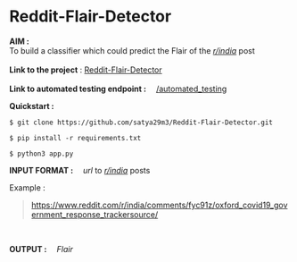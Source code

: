 # **Reddit-Flair-Detector**
**AIM :**<br> 
To build a classifier which could predict the Flair of the [_r/india_](https://www.reddit.com/r/india/) post
<br>
<br>
**Link to the project** : [Reddit-Flair-Detector](https://reddit-flare-detector.herokuapp.com/)
<br>
<br>
**Link to automated testing endpoint :**  &emsp;[/automated_testing](https://reddit-flair-detector-api.herokuapp.com/automated_testing)

**Quickstart :**
```
$ git clone https://github.com/satya29m3/Reddit-Flair-Detector.git
```
```
$ pip install -r requirements.txt
```
```
$ python3 app.py
```

**INPUT FORMAT :**&emsp;  _url_ to [_r/india_](https://www.reddit.com/r/india/) posts<br />

Example : 

>https://www.reddit.com/r/india/comments/fyc91z/oxford_covid19_government_response_trackersource/
<br>

**OUTPUT :**&emsp; _Flair_ 

